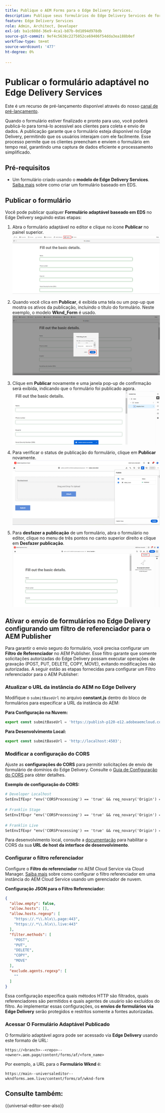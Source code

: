 ```yaml
---
title: Publique o AEM Forms para o Edge Delivery Services.
description: Publique seus formulários do Edge Delivery Services de forma rápida e contínua.
feature: Edge Delivery Services
role: Admin, Architect, Developer
exl-id: ba1c608d-36e9-4ca1-b87b-0d1094d978db
source-git-commit: 9ef4c5638c2275052ce69406f54dda3ea188b0ef
workflow-type: tm+mt
source-wordcount: '477'
ht-degree: 0%

---
```


# Publicar o formulário adaptável no Edge Delivery Services

<span class="preview"> Este é um recurso de pré-lançamento disponível através do nosso <a href="https://experienceleague.adobe.com/pt-br/docs/experience-manager-cloud-service/content/release-notes/prerelease#new-features">canal de pré-lançamento</a>. </span>


Quando o formulário estiver finalizado e pronto para uso, você poderá publicá-lo para torná-lo acessível aos clientes para coleta e envio de dados. A publicação garante que o formulário esteja disponível no Edge Delivery, permitindo que os usuários interajam com ele facilmente. Esse processo permite que os clientes preencham e enviem o formulário em tempo real, garantindo uma captura de dados eficiente e processamento simplificado.

## Pré-requisitos

* Um formulário criado usando o **modelo de Edge Delivery Services**. [Saiba mais](/help/edge/docs/forms/universal-editor/getting-started-universal-editor.md) sobre como criar um formulário baseado em EDS.

## Publicar o formulário

Você pode publicar qualquer **Formulário adaptável baseado em EDS** no Edge Delivery seguindo estas etapas:

<!--1. Select the **Adaptive Form** that you want to publish and click the **Edit** ![edit icon](/help/forms/assets/edit.svg) icon.
   ![Select EDS-Based Form](/help/forms/assets/select-eds-based-form.png)-->

1. Abra o formulário adaptável no editor e clique no ícone **Publicar** no painel superior.
   ![Clique em Publicar](/help/forms/assets/publish-icon-eds-form.png)

1. Quando você clica em **Publicar**, é exibida uma tela ou um pop-up que mostra os ativos da publicação, incluindo o título do formulário. Neste exemplo, o modelo **Wknd_Form** é usado.
   ![Ao clicar em Publicar](/help/forms/assets/on-click-publish.png)

1. Clique em **Publicar** novamente e uma janela pop-up de confirmação será exibida, indicando que o formulário foi publicado agora.
   ![Êxito na publicação](/help/forms/assets/publish-success.png)

1. Para verificar o status de publicação do formulário, clique em **Publicar** novamente.
   ![Status de publicação](/help/forms/assets/publish-status.png)

1. Para **desfazer a publicação** de um formulário, abra o formulário no editor, clique no menu de três pontos no canto superior direito e clique em **Desfazer publicação**.
   ![Cancelar publicação](/help/forms/assets/unpublish--form.png)

## Ativar o envio de formulários no Edge Delivery configurando um filtro de referenciador para o AEM Publisher

Para garantir o envio seguro do formulário, você precisa configurar um **Filtro de Referenciador** no AEM Publisher. Esse filtro garante que somente solicitações autorizadas do Edge Delivery possam executar operações de gravação (POST, PUT, DELETE, COPY, MOVE), evitando modificações não autorizadas. A seguir estão as etapas fornecidas para configurar um Filtro referenciador para o AEM Publisher:

### Atualizar o URL da instância do AEM no Edge Delivery

Modifique o `submitBaseUrl` no arquivo **constant.js** dentro do bloco de formulários para especificar a URL da instância do AEM:

**Para Configuração na Nuvem:**

```js
export const submitBaseUrl = 'https://publish-p120-e12.adobeaemcloud.com';
```

**Para Desenvolvimento Local:**

```js
export const submitBaseUrl = 'http://localhost:4503';
```

### Modificar a configuração do CORS

Ajuste as **configurações do CORS** para permitir solicitações de envio de formulário de domínios do Edge Delivery. Consulte o [Guia de Configuração do CORS](https://experienceleague.adobe.com/pt-br/docs/experience-manager-learn/getting-started-with-aem-headless/deployments/configurations/cors) para obter detalhes.

**Exemplo de configuração do CORS:**

```apache
# Developer Localhost
SetEnvIfExpr "env('CORSProcessing') == 'true' && req_novary('Origin') =~ m#(http://localhost(:\d+)?$)#" CORSTrusted=true

# Franklin Stage
SetEnvIfExpr "env('CORSProcessing') == 'true' && req_novary('Origin') =~ m#(https://.*\.hlx\.page$)#" CORSTrusted=true  

# Franklin Live
SetEnvIfExpr "env('CORSProcessing') == 'true' && req_novary('Origin') =~ m#(https://.*\.hlx\.live$)#" CORSTrusted=true
```

Para desenvolvimento local, consulte a [documentação](https://experienceleague.adobe.com/pt-br/docs/experience-manager-cloud-service/content/headless/deployment/referrer-filter) para habilitar o CORS da sua **URL de host da interface de desenvolvimento**.

### Configurar o filtro referenciador

Configure o **Filtro do referenciador** no AEM Cloud Service via Cloud Manager. [Saiba mais](https://experienceleague.adobe.com/pt-br/docs/experience-manager-learn/foundation/security/understand-cross-origin-resource-sharing) sobre como configurar o filtro referenciador em uma instância do AEM Cloud Service usando um gerenciador de nuvem.

**Configuração JSON para o Filtro Referenciador:**

```json
{
  "allow.empty": false,
  "allow.hosts": [],
  "allow.hosts.regexp": [
    "https://.*\\.hlx\\.page:443",
    "https://.*\\.hlx\\.live:443"
  ],
  "filter.methods": [
    "POST",
    "PUT",
    "DELETE",
    "COPY",
    "MOVE"
  ],
  "exclude.agents.regexp": [
    ""
  ]
}
```

Essa configuração especifica quais métodos HTTP são filtrados, quais referenciadores são permitidos e quais agentes de usuário são excluídos do filtro. Ao implementar essas configurações, os **envios de formulários via Edge Delivery** serão protegidos e restritos somente a fontes autorizadas.

### Acessar O Formulário Adaptável Publicado

O formulário adaptável agora pode ser acessado via **Edge Delivery** usando este formato de URL:

```
https://<branch>--<repo>--<owner>.aem.page/content/forms/af/<form_name>
```

Por exemplo, a URL para o **Formulário Wknd** é:

```
https://main--universaleditor--wkndforms.aem.live/content/forms/af/wknd-form
```


## Consulte também:

{{universal-editor-see-also}}

